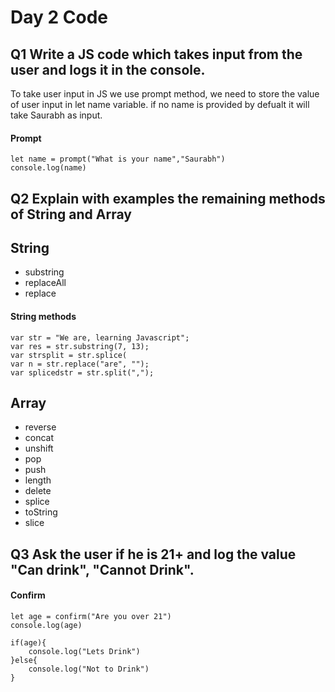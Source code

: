 # Day 2 Code

## Q1 Write a JS code which takes input from the user and logs it in the console.

To take user input in JS we use prompt method, we need to store the value of user input in let name variable.
if no name is provided by defualt it will take Saurabh as input.

#### Prompt
```
let name = prompt("What is your name","Saurabh")
console.log(name)
```

## Q2 Explain with examples the remaining methods of String and Array

## String
- substring
- replaceAll
- replace

#### String methods
```
var str = "We are, learning Javascript";
var res = str.substring(7, 13);
var strsplit = str.splice(
var n = str.replace("are", "");
var splicedstr = str.split(",");   
```
## Array
- reverse
- concat
- unshift
- pop
- push
- length
- delete 
- splice
- toString
- slice


## Q3 Ask the user if he is 21+ and log the value "Can drink", "Cannot Drink".

#### Confirm
```
let age = confirm("Are you over 21")
console.log(age)

if(age){
    console.log("Lets Drink")
}else{
    console.log("Not to Drink")
}

```
